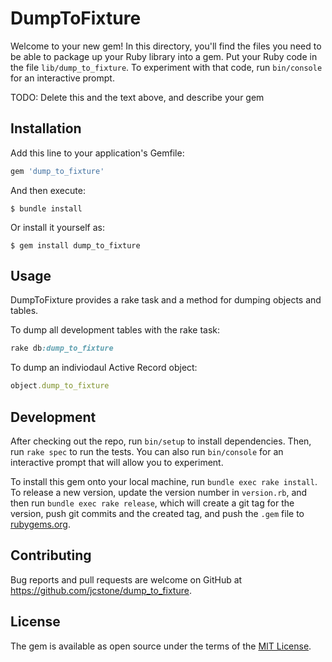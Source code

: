 # DumpToFixture

Welcome to your new gem! In this directory, you'll find the files you need to be able to package up your Ruby library into a gem. Put your Ruby code in the file `lib/dump_to_fixture`. To experiment with that code, run `bin/console` for an interactive prompt.

TODO: Delete this and the text above, and describe your gem

## Installation

Add this line to your application's Gemfile:

```ruby
gem 'dump_to_fixture'
```

And then execute:

    $ bundle install

Or install it yourself as:

    $ gem install dump_to_fixture

## Usage

DumpToFixture provides a rake task and a method for dumping objects and tables. 

To dump all development tables with the rake task: 

```ruby
rake db:dump_to_fixture
```

To dump an indiviodaul Active Record object:
```ruby 
object.dump_to_fixture
```

## Development

After checking out the repo, run `bin/setup` to install dependencies. Then, run `rake spec` to run the tests. You can also run `bin/console` for an interactive prompt that will allow you to experiment.

To install this gem onto your local machine, run `bundle exec rake install`. To release a new version, update the version number in `version.rb`, and then run `bundle exec rake release`, which will create a git tag for the version, push git commits and the created tag, and push the `.gem` file to [rubygems.org](https://rubygems.org).

## Contributing

Bug reports and pull requests are welcome on GitHub at https://github.com/jcstone/dump_to_fixture.

## License

The gem is available as open source under the terms of the [MIT License](https://opensource.org/licenses/MIT).
